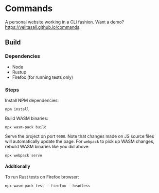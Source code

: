 # Commands

A personal website working in a CLI fashion. Want a demo? 
<https://velitasali.github.io/commands>.

## Build

### Dependencies

* Node
* Rustup
* Firefox (for running tests only)

### Steps

Install NPM dependencies:

```
npm install
```

Build WASM binaries:

```
npx wasm-pack build
```

Serve the project on port `9000`. Note that changes made on JS source files
will automatically update the page. For `webpack` to pick up WASM changes,
rebuild WASM binaries like you did above:

```
npx webpack serve
```

#### Additionally

To run Rust tests on Firefox browser:

```
npx wasm-pack test --firefox --headless
```

